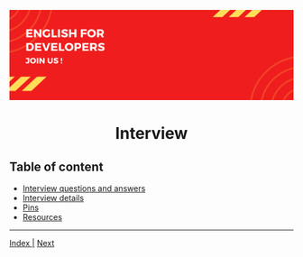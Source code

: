 ![portada](assets/cover-english.png)

<h1 align= "center">
    Interview
</h1>

## Table of content

- [Interview questions and answers](files/interview_qa.md)
- [Interview details](files/interview_details.md)
- [Pins](files/pins.md)
- [Resources](files/resources.md)

---

[Index |]() [Next](files/interview_qa.md)